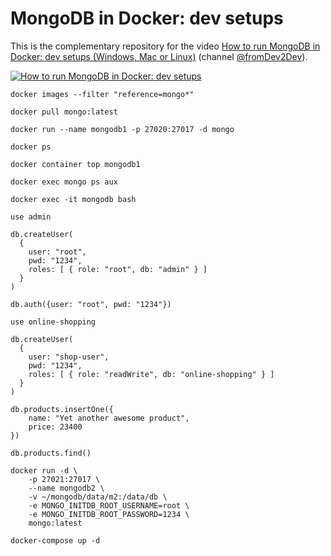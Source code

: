 # MongoDB in Docker: dev setups

This is the complementary repository for the video [How to run MongoDB in Docker: dev setups (Windows, Mac or Linux)](https://www.youtube.com/watch?v=cfmPk93mOeo) (channel
[@fromDev2Dev](https://www.youtube.com/@fromDev2Dev)).

[![How to run MongoDB in Docker: dev setups](https://img.youtube.com/vi/cfmPk93mOeo/0.jpg)](https://www.youtube.com/watch?v=cfmPk93mOeo)

```
docker images --filter "reference=mongo*"
```

```
docker pull mongo:latest
```

```
docker run --name mongodb1 -p 27020:27017 -d mongo
```

```
docker ps
```

```
docker container top mongodb1
```

```
docker exec mongo ps aux
```

```
docker exec -it mongodb bash
```

```
use admin

db.createUser(
  {
	user: "root",
	pwd: "1234",
	roles: [ { role: "root", db: "admin" } ]
  }
)

db.auth({user: "root", pwd: "1234"})
```

```
use online-shopping

db.createUser(
  {
	user: "shop-user",
	pwd: "1234",
	roles: [ { role: "readWrite", db: "online-shopping" } ]
  }
)

db.products.insertOne({
	name: "Yet another awesome product",
	price: 23400
})
```

```
db.products.find()
```

```
docker run -d \
	-p 27021:27017 \
	--name mongodb2 \
	-v ~/mongodb/data/m2:/data/db \
	-e MONGO_INITDB_ROOT_USERNAME=root \
	-e MONGO_INITDB_ROOT_PASSWORD=1234 \
	mongo:latest
```

```
docker-compose up -d
```
